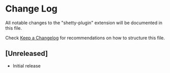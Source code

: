 # Change Log

All notable changes to the "shetty-plugin" extension will be documented in this file.

Check [Keep a Changelog](http://keepachangelog.com/) for recommendations on how to structure this file.

## [Unreleased]

- Initial release